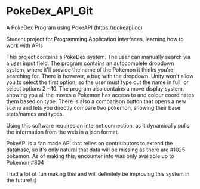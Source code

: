 # PokeDex_API_Git
 A PokeDex Program using PokeAPI (https://pokeapi.co)

 Student project for Programming Application Interfaces, learning how to work with APIs

 This project contains a PokeDex system.
 The user can manually search via a user input field.
 The program contains an autocomplete dropdown system, where it'll provide the name of the Pokemon it thinks you're searching for.
 There is however, a bug with the dropdown.  Unity won't allow you to select the first option, so the user must type out the name in full, or select options 2 - 10.
 The program also contains a move display system, showing you all the moves a Pokemon has access to and colour coordinates them based on type.
 There is also a comparison button that opens a new scene and lets you directly compare two pokemon, showing their base stats/names and types.

 Using this software requires an internet connection, as it dynamically pulls the information from the web in a json format.

 PokeAPI is a fan made API that relies on contriubutors to extend the database, so it's only natural that data will be missing as there are #1025 pokemon. 
 As of making this, encounter info was only available up to Pokemon #804

 I had a lot of fun making this and will definitely be improving this system in the future! :)
